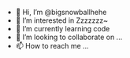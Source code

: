 - 👋 Hi, I’m @bigsnowballhehe
- 👀 I’m interested in Zzzzzzz~
- 🌱 I’m currently learning code
- 💞️ I’m looking to collaborate on ...
- 📫 How to reach me ...

<!---
bigsnowballhehe/bigsnowballhehe is a ✨ special ✨ repository because its `README.md` (this file) appears on your GitHub profile.
You can click the Preview link to take a look at your changes.
--->
